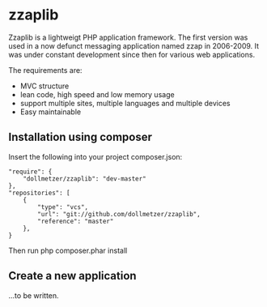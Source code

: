 zzaplib
=======

Zzaplib is a lightweigt PHP application framework.
The first version was used in a now defunct messaging application named zzap in 2006-2009.
It was under constant development since then for various web applications.

The requirements are:

- MVC structure
- lean code, high speed and low memory usage
- support multiple sites, multiple languages and multiple devices
- Easy maintainable

Installation using composer
---------------------------
Insert the following into your project composer.json:

    "require": {
        "dollmetzer/zzaplib": "dev-master"
    },
    "repositories": [
        {
            "type": "vcs",
            "url": "git://github.com/dollmetzer/zzaplib",
            "reference": "master"
        },
    }

Then run php composer.phar install


Create a new application
------------------------
...to be written.